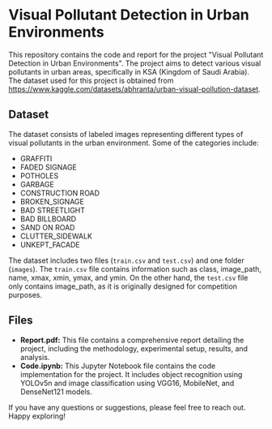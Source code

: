 # Visual Pollutant Detection in Urban Environments
This repository contains the code and report for the project "Visual Pollutant Detection in Urban Environments". The project aims to detect various visual pollutants in urban areas, specifically in KSA (Kingdom of Saudi Arabia). The dataset used for this project is obtained from https://www.kaggle.com/datasets/abhranta/urban-visual-pollution-dataset.

## Dataset
The dataset consists of labeled images representing different types of visual pollutants in the urban environment. Some of the categories include:
- GRAFFITI
- FADED SIGNAGE
- POTHOLES
- GARBAGE
- CONSTRUCTION ROAD
- BROKEN_SIGNAGE
- BAD STREETLIGHT
- BAD BILLBOARD
- SAND ON ROAD
- CLUTTER_SIDEWALK
- UNKEPT_FACADE

The dataset includes two files (```train.csv``` and ```test.csv```) and one folder (```images```). The ```train.csv``` file contains information such as class, image_path, name, xmax, xmin, ymax, and ymin. On the other hand, the ```test.csv``` file only contains image_path, as it is originally designed for competition purposes.

## Files
- **Report.pdf:** This file contains a comprehensive report detailing the project, including the methodology, experimental setup, results, and analysis.
- **Code.ipynb:** This Jupyter Notebook file contains the code implementation for the project. It includes object recognition using YOLOv5n and image classification using VGG16, MobileNet, and DenseNet121 models.

If you have any questions or suggestions, please feel free to reach out. Happy exploring!
